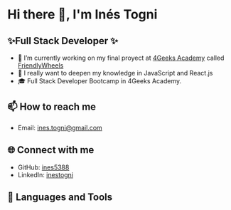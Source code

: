 # Hi there 👋, I'm Inés Togni

## ✨Full Stack Developer ✨

- 🔭 I’m currently working on my final proyect at [4Geeks Academy](https://4geeks.com/es) called [FriendlyWheels](https://github.com/ines5388/FinalProject_FriendlyWheels)
- 🌱 I really want to deepen my knowledge in JavaScript and React.js
- 🎓 Full Stack Developer Bootcamp in 4Geeks Academy.
  
## 📫 How to reach me
- Email: [ines.togni@gmail.com](ines.togni@gmail.com)
## 🌐 Connect with me
- GitHub: [ines5388](https://github.com/ines5388)
- LinkedIn: [inestogni](www.linkedin.com/in/ines-togni)

## 🚀 Languages and Tools



